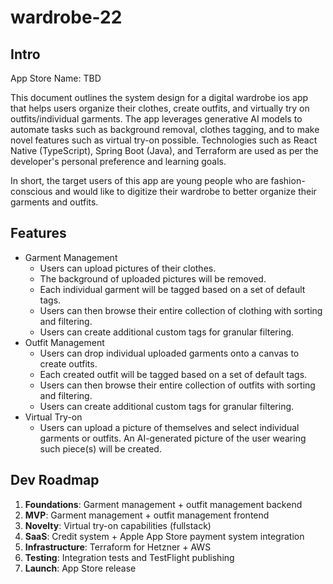 # wardrobe-22
## Intro
App Store Name: TBD

This document outlines the system design for a digital wardrobe ios app that helps users organize their clothes, create outfits, and virtually try on outfits/individual garments. The app leverages generative AI models to automate tasks such as background removal, clothes tagging, and to make novel features such as virtual try-on possible. Technologies such as React Native (TypeScript), Spring Boot (Java), and Terraform are used as per the developer's personal preference and learning goals.

In short, the target users of this app are young people who are fashion-conscious and would like to digitize their wardrobe to better organize their garments and outfits.

## Features
* Garment Management
    - Users can upload pictures of their clothes.
    - The background of uploaded pictures will be removed.
    - Each individual garment will be tagged based on a set of default tags.
    - Users can then browse their entire collection of clothing with sorting and filtering.
    - Users can create additional custom tags for granular filtering.
* Outfit Management
    - Users can drop individual uploaded garments onto a canvas to create outfits.
    - Each created outfit will be tagged based on a set of default tags.
    - Users can then browse their entire collection of outfits with sorting and filtering.
    - Users can create additional custom tags for granular filtering.
* Virtual Try-on
    - Users can upload a picture of themselves and select individual garments or outfits. An AI-generated picture of the user wearing such piece(s) will be created.

## Dev Roadmap
1. **Foundations**: Garment management + outfit management backend
2. **MVP**: Garment management + outfit management frontend
3. **Novelty**: Virtual try-on capabilities (fullstack)
4. **SaaS**: Credit system + Apple App Store payment system integration
5. **Infrastructure**: Terraform for Hetzner + AWS
6. **Testing**: Integration tests and TestFlight publishing
7. **Launch**: App Store release
